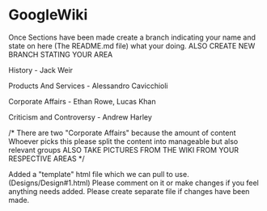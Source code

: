 # GoogleWiki
Once Sections have been made create a branch indicating your name and state on here (The README.md file) what your doing.
ALSO CREATE NEW BRANCH STATING YOUR AREA

History - Jack Weir

Products And Services - Alessandro Cavicchioli

Corporate Affairs - Ethan Rowe, Lucas Khan

Criticism and Controversy - Andrew Harley

/*
There are two "Corporate Affairs" because the amount of content
Whoever picks this please split the content into manageable but also relevant groups
ALSO TAKE PICTURES FROM THE WIKI FROM YOUR RESPECTIVE AREAS
*/

Added a "template" html file which we can pull to use. (Designs/Design#1.html)
Please comment on it or make changes if you feel anything needs added.
Please create separate file if changes have been made.
